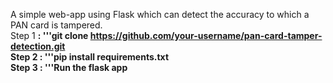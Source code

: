 A simple web-app using Flask which can detect the accuracy to which a PAN card is tampered.<br/>
Step 1 <b> : '''git clone https://github.com/your-username/pan-card-tamper-detection.git <br/>
Step 2 <b>: '''pip install requirements.txt <br/>
Step 3 <b>: '''Run the flask app
